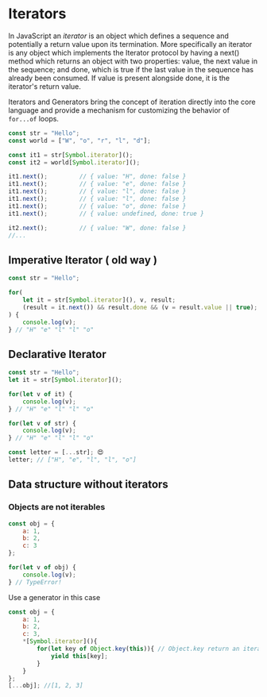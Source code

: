 # Iterators

In JavaScript an *iterator* is an object which defines a sequence and potentially a return value upon its termination. More specifically an iterator is any object which implements the Iterator protocol by having a next() method which returns an object with two properties: value, the next value in the sequence; and done, which is true if the last value in the sequence has already been consumed. If value is present alongside done, it is the iterator's return value.

Iterators and Generators bring the concept of iteration directly into the core language and provide a mechanism for customizing the behavior of `for...of` loops.

```js
const str = "Hello";
const world = ["W", "o", "r", "l", "d"];

const it1 = str[Symbol.iterator]();
const it2 = world[Symbol.iterator]();

it1.next();			// { value: "H", done: false }
it1.next();			// { value: "e", done: false }
it1.next();			// { value: "l", done: false }
it1.next();			// { value: "l", done: false }
it1.next();			// { value: "o", done: false }
it1.next();			// { value: undefined, done: true }

it2.next();			// { value: "W", done: false }
//...

```

## Imperative Iterator ( old way )

```js
const str = "Hello";

for(
	let it = str[Symbol.iterator](), v, result;
	(result = it.next()) && result.done && (v = result.value || true);
) {
	console.log(v);
} // "H" "e" "l" "l" "o"
```

## Declarative Iterator

```js
const str = "Hello";
let it = str[Symbol.iterator]();

for(let v of it) {
	console.log(v);
} // "H" "e" "l" "l" "o"

for(let v of str) {
	console.log(v);
} // "H" "e" "l" "l" "o"

const letter = [...str]; 😍
letter; // ["H", "e", "l", "l", "o"]
```

## Data structure without iterators

### Objects are not iterables

```js
const obj = {
	a: 1,
	b: 2,
	c: 3
};

for(let v of obj) {
	console.log(v);
} // TypeError!
```

Use a generator in this case

```js
const obj = {
	a: 1,
	b: 2,
	c: 3,
	*[Symbol.iterator](){
		for(let key of Object.key(this)){ // Object.key return an iterable array
			yield this[key];
		}
	}
};
[...obj]; //[1, 2, 3]
```
